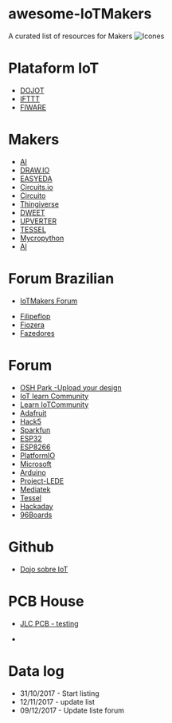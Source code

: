 # awesome-IoTMakers
A curated list of resources for Makers
![Icones](https://github.com/IoTMakers/awesome-Makers/blob/master/figures/logo_IoTmakersCommunity.png)

# Plataform IoT
- [DOJOT](http://www.dojot.com.br)
- [IFTTT](https://ifttt.com)
- [FIWARE](https://www.fiware.org)


# Makers 
- [AI](https://api.ai)
- [DRAW.IO](https://www.draw.io)
- [EASYEDA](https://easyeda.com/editor)
- [Circuits.io](https://circuits.io)
- [Circuito](https://www.circuito.io)
- [Thingiverse](https://www.thingiverse.com)
- [DWEET](http://dweet.io)
- [UPVERTER](https://upverter.com)
- [TESSEL](https://tessel.io)
- [Mycropython](http://micropython.org)
- [AI](https://discuss.api.ai)

# Forum Brazilian
- [IoTMakers Forum](forum.iotmakers.com.br)
* [Filipeflop](https://www.filipeflop.com/forum/)
* [Fiozera](https://forum.fiozera.com.br)
* [Fazedores](http://forum.fazedores.com)

# Forum 
* [OSH Park -Upload your design](https://oshpark.com)
* [IoT learn Community](http://learn.iotcommunity.io)
* [Learn IoTCommunity](http://learn.iotcommunity.io)
* [Adafruit](https://forums.adafruit.com)
* [Hack5](https://forums.hak5.org)
* [Sparkfun](https://forum.sparkfun.com)
* [ESP32](https://www.esp32.com/#)
* [ESP8266](http://www.esp8266.com)
* [PlatformIO](https://community.platformio.org)
* [Microsoft](https://answers.microsoft.com/pt-br/)
* [Arduino](https://forum.arduino.cc/index.php)
* [Project-LEDE](https://forum.lede-project.org)
* [Mediatek](https://en.forum.labs.mediatek.com)
* [Tessel](https://tessel.io/community)
* [Hackaday](http://forums.hackaday.com)
* [96Boards](https://discuss.96boards.org)

# Github
- [Dojo sobre IoT](https://github.com/tiagospies/dojoiot)

# PCB House
- [JLC PCB - testing](https://jlcpcb.com)

* []()
# Data log
- 31/10/2017 - Start listing
- 12/11/2017 - update list
- 09/12/2017 - Update liste forum
